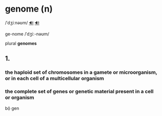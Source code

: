 # genome (n)

/ˈdʒiːnəʊm/ [🔊](https://www.oxfordlearnersdictionaries.com/media/english/uk_pron/g/gen/genom/genome__gb_3.mp3) [🔊](https://www.oxfordlearnersdictionaries.com/media/english/us_pron/g/gen/genom/genome__us_1.mp3)

ge-nome /ˈdʒiː-nəʊm/

plural **genomes**

## 1.

### the haploid set of chromosomes in a gamete or microorganism, or in each cell of a multicellular organism

### the complete set of genes or genetic material present in a cell or organism

bộ gen